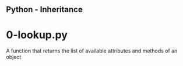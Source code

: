 ## Python - Inheritance
# 0-lookup.py
A function that returns the list of available attributes and methods of an object
